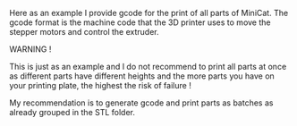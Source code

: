 Here as an example I provide gcode for the print of all parts of MiniCat.
The gcode format is the machine code that the 3D printer uses to move the stepper motors and control the extruder.

WARNING !

This is just as an example and I do not recommend to print all parts at once as different parts have different heights 
and the more parts you have on your printing plate, the highest the risk of failure !

My recommendation is to generate gcode and print parts as batches as already grouped in the STL folder. 

